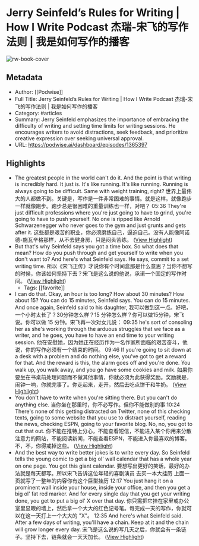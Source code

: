 # Jerry Seinfeld’s Rules for Writing | How I Write Podcast 杰瑞-宋飞的写作法则 | 我是如何写作的播客

![rw-book-cover](https://readwise-assets.s3.amazonaws.com/media/uploaded_book_covers/profile_101759/card_9hnT2Hr)

## Metadata
- Author: [[Podwise]]
- Full Title: Jerry Seinfeld’s Rules for Writing | How I Write Podcast 杰瑞-宋飞的写作法则 | 我是如何写作的播客
- Category: #articles
- Summary: Jerry Seinfeld emphasizes the importance of embracing the difficulty of writing and setting time limits for writing sessions. He encourages writers to avoid distractions, seek feedback, and prioritize creative expression over seeking universal approval.
- URL: https://podwise.ai/dashboard/episodes/1365397

## Highlights
- The greatest people in the world can't do it. And the point is that writing is incredibly hard. It just is. It's like running. It's like running. Running is always going to be difficult. Same with weight training, right? 
  世界上最伟大的人都做不到。关键是，写作是一件非常困难的事情。就是这样。就像跑步一样就像跑步。跑步总是很困难的重量训练也一样，对吧？
  05:36
  They're just difficult professions where you're just going to have to grind, you're going to have to push yourself. No one is ripped like Arnold Schwarzenegger who never goes to the gym and just grunts and gets after it. 
  这些都是艰苦的职业，你必须磨练自己，逼迫自己。没有人能像阿诺德-施瓦辛格那样，从不去健身房，只是闷头苦练。 ([View Highlight](https://read.readwise.io/read/01j0apdr914f28k1jkbx9zmszb))
- But that's why Seinfeld says you got a time box. So what does that mean? How do you push through and get yourself to write when you don't want to? And here's what Seinfeld says. He says, commit to a set writing time. 
  所以《宋飞正传》才说你有个时间盒那是什么意思？当你不想写的时候，你该如何坚持下去？宋飞是这么说的他说，承诺一个固定的写作时间。 ([View Highlight](https://read.readwise.io/read/01j0apfas7dqjtf37rjmrkxytq))
    - Tags: [[favorite]] 
- I can do that. Okay, an hour is too long? How about 30 minutes? How about 15? You can do 15 minutes, Seinfeld says. You can do 15 minutes. And once again, Seinfeld said to his daughter, 
  我可以做到这一点。好吧，一个小时太长了？30分钟怎么样？15 分钟怎么样？你可以做15分钟，宋飞说。你可以做 15 分钟。宋飞再一次对女儿说：
  09:35
  he's sort of consoling her as she's working through the arduous struggles that we face as a writer, and he goes, you have to have an end time to your writing session. 
  他在安慰她，因为她正在经历作为一名作家所面临的艰苦奋斗，他说，你的写作必须有一个结束的时间。
  09:46
  If you're going to sit down at a desk with a problem and do nothing else, you've got to get a reward for that. And the reward is this, the alarm goes off and you're done. You walk up, you walk away, and you go have some cookies and milk. 
  如果你要坐在书桌前处理问题而不做其他事情，你就必须为此获得奖励。奖励就是，闹钟一响，你就完事了。你走起来，走开，然后去吃点饼干和牛奶。 ([View Highlight](https://read.readwise.io/read/01j0aptvth5tedr3khry4hn748))
- You don't have to write when you're sitting there. But you can't do anything else. 
  当你坐在那里时，你不必写作。但你不能做别的事
  10:24
  There's none of this getting distracted on Twitter, none of this checking texts, going to some website that you use to distract yourself, reading the news, checking ESPN, going to your favorite blog. No, no, you got to cut that out. 
  你不能在推特上分心，不能查看短信，不能进入某个你用来分散注意力的网站，不能阅读新闻，不能查看ESPN，不能进入你最喜欢的博客。不，不，你得戒掉这些。 ([View Highlight](https://read.readwise.io/read/01j0ateb5qa19ajhtcpms4692g))
- And the best way to write better jokes is to write every day. So Seinfeld tells the young comic to get a big ol' wall calendar that has a whole year on one page. You got this giant calendar. 
  要想写出更好的笑话，最好的办法就是每天都写。所以宋飞告诉这位年轻的喜剧演员 去买一本大挂历 上面一页就写了一整年的内容你有这个巨型挂历
  12:17
  You just hang it on a prominent wall inside your house, inside your office, and then you get a big ol' fat red marker. And for every single day that you get your writing done, you get to put a big ol' X over that day. 
  你只需把它挂在家里或办公室里显眼的墙上，然后拿一个大大的红色记号笔。每完成一天的写作，你就可以在这一天打上一个大大的 "X"。
  12:35
  And here's what Seinfeld said. After a few days of writing, you'll have a chain. Keep at it and the chain will grow longer every day. 
  宋飞是这么说的写几天之后，你就会有一条链子。坚持下去，链条就会一天天加长。 ([View Highlight](https://read.readwise.io/read/01j0atf7vaf13mmfwjn9pn7e0z))
